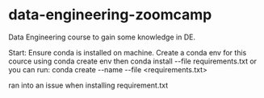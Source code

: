 # data-engineering-zoomcamp
Data Engineering course to gain some knowledge in DE. 

Start:
Ensure conda is installed on machine. Create a conda env for this cource using
conda create env <name> 
then
conda install --file requirements.txt
or you can run:
conda create --name <env> --file <requirements.txt>

ran into an issue when installing requirement.txt

